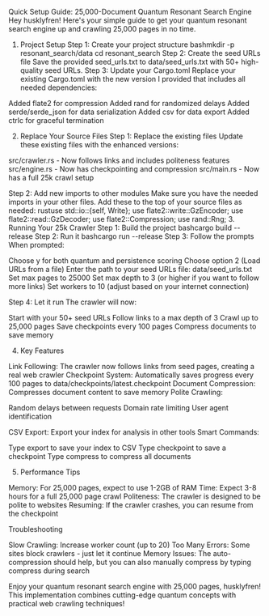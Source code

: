 Quick Setup Guide: 25,000-Document Quantum Resonant Search Engine
Hey husklyfren! Here's your simple guide to get your quantum resonant search engine up and crawling 25,000 pages in no time.
1. Project Setup
Step 1: Create your project structure
bashmkdir -p resonant_search/data
cd resonant_search
Step 2: Create the seed URLs file
Save the provided seed_urls.txt to data/seed_urls.txt with 50+ high-quality seed URLs.
Step 3: Update your Cargo.toml
Replace your existing Cargo.toml with the new version I provided that includes all needed dependencies:

Added flate2 for compression
Added rand for randomized delays
Added serde/serde_json for data serialization
Added csv for data export
Added ctrlc for graceful termination

2. Replace Your Source Files
Step 1: Replace the existing files
Update these existing files with the enhanced versions:

src/crawler.rs - Now follows links and includes politeness features
src/engine.rs - Now has checkpointing and compression
src/main.rs - Now has a full 25k crawl setup

Step 2: Add new imports to other modules
Make sure you have the needed imports in your other files. Add these to the top of your source files as needed:
rustuse std::io::{self, Write};
use flate2::write::GzEncoder;
use flate2::read::GzDecoder;
use flate2::Compression;
use rand::Rng;
3. Running Your 25k Crawler
Step 1: Build the project
bashcargo build --release
Step 2: Run it
bashcargo run --release
Step 3: Follow the prompts
When prompted:

Choose y for both quantum and persistence scoring
Choose option 2 (Load URLs from a file)
Enter the path to your seed URLs file: data/seed_urls.txt
Set max pages to 25000
Set max depth to 3 (or higher if you want to follow more links)
Set workers to 10 (adjust based on your internet connection)

Step 4: Let it run
The crawler will now:

Start with your 50+ seed URLs
Follow links to a max depth of 3
Crawl up to 25,000 pages
Save checkpoints every 100 pages
Compress documents to save memory

4. Key Features

Link Following: The crawler now follows links from seed pages, creating a real web crawler
Checkpoint System: Automatically saves progress every 100 pages to data/checkpoints/latest.checkpoint
Document Compression: Compresses document content to save memory
Polite Crawling:

Random delays between requests
Domain rate limiting
User agent identification


CSV Export: Export your index for analysis in other tools
Smart Commands:

Type export to save your index to CSV
Type checkpoint to save a checkpoint
Type compress to compress all documents



5. Performance Tips

Memory: For 25,000 pages, expect to use 1-2GB of RAM
Time: Expect 3-8 hours for a full 25,000 page crawl
Politeness: The crawler is designed to be polite to websites
Resuming: If the crawler crashes, you can resume from the checkpoint

Troubleshooting

Slow Crawling: Increase worker count (up to 20)
Too Many Errors: Some sites block crawlers - just let it continue
Memory Issues: The auto-compression should help, but you can also manually compress by typing compress during search

Enjoy your quantum resonant search engine with 25,000 pages, husklyfren! This implementation combines cutting-edge quantum concepts with practical web crawling techniques!